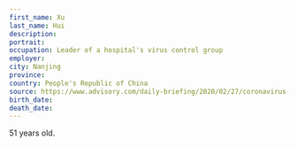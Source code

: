 ```yaml
---
first_name: Xu
last_name: Hui
description: 
portrait: 
occupation: Leader of a hospital's virus control group
employer: 
city: Nanjing
province: 
country: People's Republic of China
source: https://www.advisory.com/daily-briefing/2020/02/27/coronavirus-workers
birth_date: 
death_date: 
---
```


51 years old.